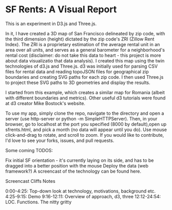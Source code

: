 # SF Rents: A Visual Report

This is an experiment in D3.js and Three.js.

In it, I have created a 3D map of San Francisco delineated by zip code, with the third dimension (height) dictated by the zip code's ZRI (Zillow Rent Index). The ZRI is a proprietary estimation of the average rental unit in an area over all units, and serves as a general barometer for a neighborhood's rental cost (disclaimer: do not take this data to heart - this project is more about data visualizatio that data analysis). I created this map using the twin technologies of d3.js and Three.js. d3 was initially used for parsing CSV files for rental data and reading topoJSON files for geographical zip boundaries and creating SVG paths for each zip code. I then used Three.js to project these SVG paths to 3D geometries and display the results.

I started from this example, which creates a similar map for Romania (albeit with different boundaries and metrics). Other useful d3 tutorials were found at d3 creator Mike Bostock's website.

To use my app, simply clone the repo, navigate to the directory and open a server (use http-server or python -m SimpleHTTPServer). Then, in your browser, go to localhost at the port you specified (8000 by default),open up sfrents.html, and pick a month (no data will appear until you do). Use mouse click-and-drag to rotate, and scroll to zoom. If you would like to contribute, I'd love to see your forks, issues, and pull requests.

Some coming TODOS:

Fix initial SF orientation - it's currently laying on its side, and has to be dragged into a better position with the mouse
Deploy the data (web framework?)
A screencast of the technology can be found here.

Screencast Cliffs Notes

0:00-4:25: Top-down look at technology, motivations, background etc.
4:25-9:15: Demo
9:16-12:11: Overview of approach, d3, three
12:12-24:54: LOC. Functions. The nitty gritty
